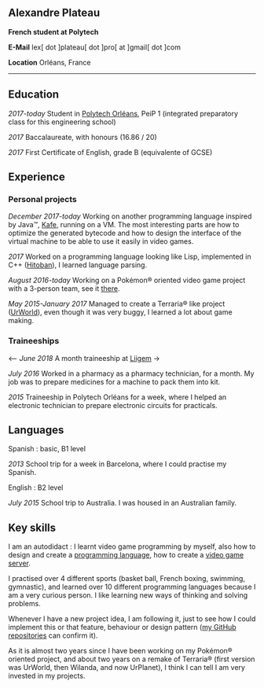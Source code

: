 ## Alexandre Plateau
**French student at Polytech**

**E-Mail** lex[ dot ]plateau[ dot ]pro[ at ]gmail[ dot ]com

<!-- **Website** [https://kyatchioru.tk](https://kyatchioru.tk/) -->

**Location** Orléans, France

----

## Education

*2017-today* Student in [Polytech Orléans](https://www.univ-orleans.fr/polytech/), PeiP 1 (integrated preparatory class for this engineering school)

*2017* Baccalaureate, with honours (16.86 / 20)

*2017* First Certificate of English, grade B (equivalente of GCSE)

## Experience

### Personal projects

*December 2017-today* Working on another programming language inspired by Java™, [Kafe](https://github.com/Loodoor/Kafe), running on a VM. The most interesting parts are how 
to optimize the generated bytecode and how to design the interface of the virtual machine to be able to use it easily in video games.

*2017* Worked on a programming language looking like Lisp, implemented in C++ ([Hitoban](https://github.com/Loodoor/Hitoban)), I learned language parsing.

*August 2016-today* Working on a Pokémon® oriented video game project with a 3-person team, see it [there](https://loodoor.github.io/UnamedRebirth/).

*May 2015-January 2017* Managed to create a Terraria® like project ([UrWorld](https://github.com/Loodoor/UrWorld-Alpha-3.x)), even though it was very buggy, I learned a lot about game making.

### Traineeships

<-- *June 2018* A month traineeship at [Liigem](https://liigem.io) ->

*July 2016* Worked in a pharmacy as a pharmacy technician, for a month. My job was to prepare medicines for a machine to pack them into kit.

*2015* Traineeship in Polytech Orléans for a week, where I helped an electronic technician to prepare electronic circuits for practicals.

## Languages

Spanish : basic, B1 level

*2013* School trip for a week in Barcelona, where I could practise my Spanish.

English : B2 level

*July 2015* School trip to Australia. I was housed in an Australian family. 

## Key skills

I am an autodidact : I learnt video game programming by myself, also how to design and create a [programming language](https://github.com/Loodoor/Hitoban), 
how to create a [video game server](https://github.com/Loodoor/UnamedServer).

I practised over 4 different sports (basket ball, French boxing, swimming, gymnastic), and learned over 10 different programming languages because I am a very curious person. 
I like learning new ways of thinking and solving problems.

Whenever I have a new project idea, I am following it, just to see how I could implement this or that feature, behaviour or design pattern 
([my GitHub repositories](https://github.com/Loodoor/repositories) can confirm it).

As it is almost two years since I have been working on my Pokémon® oriented project, and about two years on a remake of Terraria® (first version was UrWorld, 
then Wilanda, and now UrPlanet), I think I can tell I am very invested in my projects.